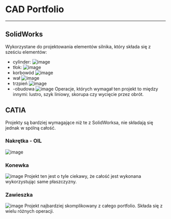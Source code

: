 # CAD Portfolio
---
## SolidWorks
Wykorzystane do projektowania elementów silnika, który składa się z sześciu elementów:
- cylinder: ![image](https://github.com/blackbaskun/CAD-portfolio/blob/main/resources/cylinder_silnik-SW.PNG)
- tłok: ![image](https://github.com/blackbaskun/CAD-portfolio/blob/main/resources/tlok_silnik-SW.PNG)
- korbowód ![image](https://github.com/blackbaskun/CAD-portfolio/blob/main/resources/korbowod_silnik-SW.PNG)
- wał ![image](https://github.com/blackbaskun/CAD-portfolio/blob/main/resources/wal_silnik-SW.PNG)
- trzpień ![image](https://github.com/blackbaskun/CAD-portfolio/blob/main/resources/trzpien.PNG)
- -obudowa ![image](https://github.com/blackbaskun/CAD-portfolio/blob/main/resources/obudowa_silnik-SW.PNG)
Operacje, których wymagał ten projekt to między innymi: lustro, szyk liniowy, skorupa czy wycięcie przez obrót.
## CATIA
Projekty są bardziej wymagające niż te z SolidWorksa, nie składają się jednak w spólną całość.
### Nakrętka - OIL
![image](https://github.com/blackbaskun/CAD-portfolio/blob/main/resources/nakretka_catia.PNG)
### Konewka
![image](https://github.com/blackbaskun/CAD-portfolio/blob/main/resources/konewka_catia.PNG)
Projekt ten jest o tyle ciekawy, że całość jest wykonana wykorzystując same płaszczyzny. 
### Zawieszka
![image](https://github.com/blackbaskun/CAD-portfolio/blob/main/resources/zawieszka_catia.PNG)
Projekt najbardziej skomplikowany z całego portfolio. Składa się z wielu różnych operacji.
